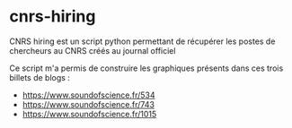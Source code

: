# cnrs-hiring

CNRS hiring est un script python permettant de récupérer les postes de chercheurs au CNRS créés au journal officiel

Ce script m'a permis de construire les graphiques présents dans ces trois billets de blogs :
- https://www.soundofscience.fr/534
- https://www.soundofscience.fr/743
- https://www.soundofscience.fr/1015
